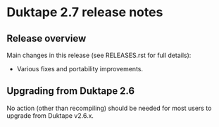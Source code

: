 # Duktape 2.7 release notes

## Release overview

Main changes in this release (see RELEASES.rst for full details):

-   Various fixes and portability improvements.

## Upgrading from Duktape 2.6

No action (other than recompiling) should be needed for most users to
upgrade from Duktape v2.6.x.
